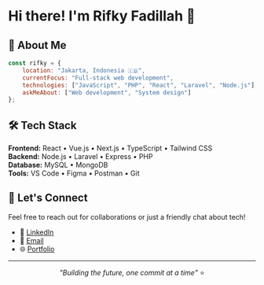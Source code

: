 # Hi there! I'm Rifky Fadillah 👋

## 🚀 About Me

```javascript
const rifky = {
    location: "Jakarta, Indonesia 🇮🇩",
    currentFocus: "Full-stack web development",
    technologies: ["JavaScript", "PHP", "React", "Laravel", "Node.js"],
    askMeAbout: ["Web development", "System design"]
};
```

## 🛠️ Tech Stack

**Frontend:** React • Vue.js • Next.js • TypeScript • Tailwind CSS  
**Backend:** Node.js • Laravel • Express • PHP  
**Database:** MySQL • MongoDB  
**Tools:** VS Code • Figma • Postman • Git 


## 🤝 Let's Connect

Feel free to reach out for collaborations or just a friendly chat about tech!

- 💼 [LinkedIn](https://www.linkedin.com/in/rifky-fadillah-a53523371/)
- 📧 [Email](mailto:rifkyfadillah404@gmail.com)
- 🌐 [Portfolio](https://portofolio-web-steel.vercel.app/)

---

<div align="center">

*"Building the future, one commit at a time"* ⭐

</div>
